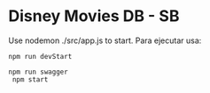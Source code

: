 # Disney Movies DB - SB

Use nodemon ./src/app.js to start.
Para ejecutar usa:
<pre><code>npm run devStart </code></pre>
<code>npm run swagger <br> npm start</code>